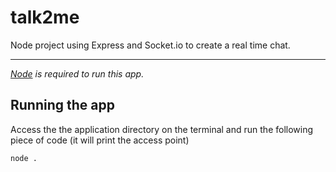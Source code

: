 # talk2me
Node project using Express and Socket.io to create a real time chat.

---

*[Node](https://nodejs.org/en/) is required to run this app.*

## Running the app

Access the the application directory on the terminal and run the following piece of code (it will print the access point)

```
node .
```